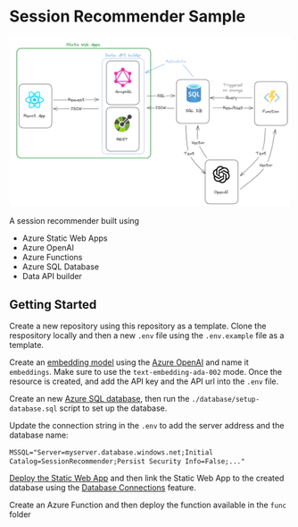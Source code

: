 # Session Recommender Sample

![Architecture Diagram](./_docs/session-recommeder-architecture.png)

A session recommender built using

- Azure Static Web Apps
- Azure OpenAI
- Azure Functions
- Azure SQL Database
- Data API builder

## Getting Started

Create a new repository using this repository as a template. Clone the respository locally and then a new `.env` file using the `.env.example` file as a template.

Create an [embedding model](https://learn.microsoft.com/en-us/azure/ai-services/openai/concepts/models#embeddings-models) using the [Azure OpenAI](https://learn.microsoft.com/en-us/azure/ai-services/openai/how-to/create-resource?pivots=web-portal) and name it `embeddings`. Make sure to use the `text-embedding-ada-002` mode. Once the resource is created, and add the API key and the API url into the `.env` file.

Create an new [Azure SQL database](https://learn.microsoft.com/en-us/azure/azure-sql/database/single-database-create-quickstart?view=azuresql&tabs=azure-portal), then run the `./database/setup-database.sql` script to set up the database.

Update the connection string in the `.env` to add the server address and the database name:

```
MSSQL="Server=myserver.database.windows.net;Initial Catalog=SessionRecommender;Persist Security Info=False;..."
```

[Deploy the Static Web App](https://learn.microsoft.com/en-us/azure/static-web-apps/static-web-apps-cli-deploy) and then link the Static Web App to the created database using the [Database Connections](https://learn.microsoft.com/en-us/azure/static-web-apps/database-overview) feature.

Create an Azure Function and then deploy the function available in the `func` folder

